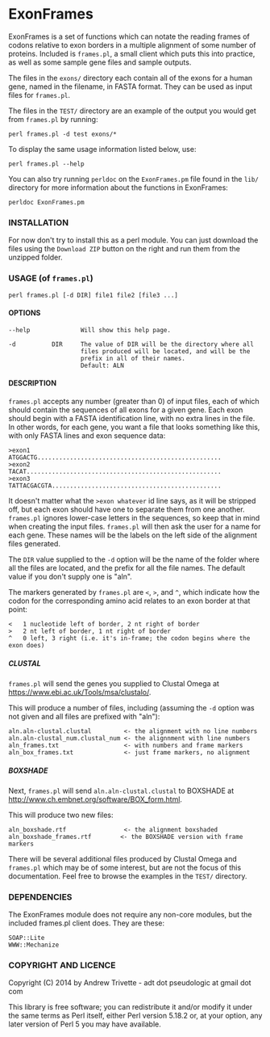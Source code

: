 ExonFrames
==========

ExonFrames is a set of functions which can notate the reading frames
of codons relative to exon borders in a multiple alignment of some number
of proteins. Included is `frames.pl`, a small client which puts this into
practice, as well as some sample gene files and sample outputs.

The files in the `exons/` directory each contain all of the exons for
a human gene, named in the filename, in FASTA format. They can be
used as input files for `frames.pl`.

The files in the `TEST/` directory are an example of the output you
would get from `frames.pl` by running:

    perl frames.pl -d test exons/*

To display the same usage information listed below, use:

    perl frames.pl --help

You can also try running `perldoc` on the `ExonFrames.pm` file found
in the `lib/` directory for more information about the functions in
ExonFrames:

    perldoc ExonFrames.pm

### INSTALLATION

For now don't try to install this as a perl module. You can just download
the files using the `Download ZIP` button on the right and run them from
the unzipped folder.

### USAGE (of `frames.pl`)

    perl frames.pl [-d DIR] file1 file2 [file3 ...]

#### OPTIONS

    --help              Will show this help page.

    -d          DIR     The value of DIR will be the directory where all
                        files produced will be located, and will be the
                        prefix in all of their names.
                        Default: ALN

#### DESCRIPTION

`frames.pl` accepts any number (greater than 0) of input files, each of which should contain the sequences of all exons for a given gene. Each exon should begin with a FASTA identification line, with no extra lines in the file. In other words, for each gene, you want a file that looks something like this, with only FASTA lines and exon sequence data:

    >exon1
    ATGGACTG...................................................
    >exon2
    TACAT......................................................
    >exon3
    TATTACGACGTA...............................................

It doesn't matter what the `>exon whatever` id line says, as it will be stripped off, but each exon should have one to separate them from one another. `frames.pl` ignores lower-case letters in the sequences, so keep that in mind when creating the input files. `frames.pl` will then ask the user for a name for each gene. These names will be the labels on the left side of the alignment files generated.

The `DIR` value supplied to the `-d` option will be the name of the folder where all the files are located, and the prefix for all the file names. The default value if you don't supply one is "aln".

The markers generated by `frames.pl` are `<`, `>`, and `^`, which indicate how the codon for the corresponding amino acid relates to an exon border at that point:

    <   1 nucleotide left of border, 2 nt right of border
    >   2 nt left of border, 1 nt right of border
    ^   0 left, 3 right (i.e. it's in-frame; the codon begins where the exon does)

##### CLUSTAL

`frames.pl` will send the genes you supplied to Clustal Omega at https://www.ebi.ac.uk/Tools/msa/clustalo/.

This will produce a number of files, including (assuming the `-d` option was not given and all files are prefixed with "aln"):

    aln.aln-clustal.clustal         <- the alignment with no line numbers
    aln.aln-clustal_num.clustal_num <- the alignnment with line numbers
    aln_frames.txt                  <- with numbers and frame markers
    aln_box_frames.txt              <- just frame markers, no alignment

##### BOXSHADE

Next, `frames.pl` will send `aln.aln-clustal.clustal` to BOXSHADE at http://www.ch.embnet.org/software/BOX_form.html.

This will produce two new files:

    aln_boxshade.rtf                <- the alignment boxshaded
    aln_boxshade_frames.rtf        <- the BOXSHADE version with frame markers

There will be several additional files produced by Clustal Omega and `frames.pl` which may be of some interest, but are not the focus of this documentation. Feel free to browse the examples in the `TEST/` directory.

### DEPENDENCIES

The ExonFrames module does not require any non-core modules, but the included
frames.pl client does. They are these:

    SOAP::Lite
    WWW::Mechanize

### COPYRIGHT AND LICENCE

Copyright (C) 2014 by Andrew Trivette - adt dot pseudologic at gmail dot com

This library is free software; you can redistribute it and/or modify
it under the same terms as Perl itself, either Perl version 5.18.2 or,
at your option, any later version of Perl 5 you may have available.

